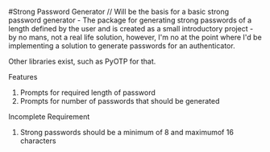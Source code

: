#Strong Password Generator
//
Will be the basis for a basic strong password generator - The package for generating strong passwords of a length defined by the user and is created as a small introductory project - by no mans, not a real life solution, however, I'm no at the point where I'd be implementing a solution to generate passwords for an authenticator. 

Other libraries exist, such as PyOTP for that.

Features

1. Prompts for required length of password
2. Prompts for number of passwords that should be generated

Incomplete Requirement

1. Strong passwords should be a minimum of 8 and maximumof 16 characters
